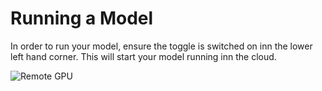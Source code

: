 # Running a Model


In order to run your model, ensure the toggle is switched on inn the lower left hand corner. This will start your model running inn the cloud.

![Remote GPU](asses/images/tutorials/model-runnning/running_remotely.png)
